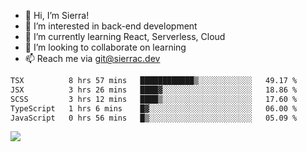 - 👋 Hi, I’m Sierra!
- 👀 I’m interested in back-end development
- 🌱 I’m currently learning React, Serverless, Cloud
- 💞️ I’m looking to collaborate on learning
- 📫 Reach me via git@sierrac.dev

<!--START_SECTION:waka-->

```txt
TSX          8 hrs 57 mins   ████████████▒░░░░░░░░░░░░   49.17 %
JSX          3 hrs 26 mins   ████▓░░░░░░░░░░░░░░░░░░░░   18.86 %
SCSS         3 hrs 12 mins   ████▒░░░░░░░░░░░░░░░░░░░░   17.60 %
TypeScript   1 hrs 6 mins    █▓░░░░░░░░░░░░░░░░░░░░░░░   06.00 %
JavaScript   0 hrs 56 mins   █▒░░░░░░░░░░░░░░░░░░░░░░░   05.09 %
```

<!--END_SECTION:waka-->


![](https://hit.yhype.me/github/profile?user_id=7351311)
